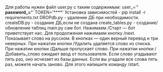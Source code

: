 Для работы нужен файл user.py с таким содержимым:
user_='****'
password_='****'
TOKEN='****'
Установка зависимостей - pip install -r requirements.txt
DROPdb.py - удаление ДБ при необходимости.
createDB.py - создание ДБ,если не создана
create_tables.py - создание/обновление таблиц
main.py сам бот.
Нажимаем /Старт — бот приветствует нас. Для продолжения нажимаем кнопку /next.
Показывает слово на русском. В кнопках — один верный перевод и три неверных.
При нажатии кнопки /Удалить удаляется слово из списка.
При нажатии кнопки /Дальше пропускает слово.
При нажатии кнопки /Добавить_слово ожидает ввод от пользователя.
Если слово угадывают пять раз, оно исчезает из базы данных.
Если вы угадали все слова пять раз, можете начать заново. Для этого напишите команду /start.
